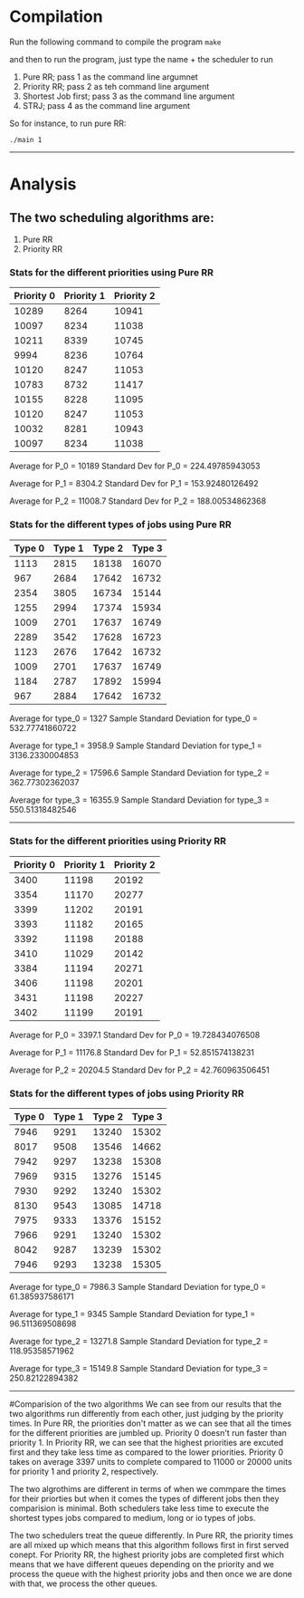 # Compilation
Run the following command to compile the program
`make`

and then to run the program, just type the name + the scheduler to run

1. Pure RR; pass 1 as the command line argumnet
2. Priority RR; pass 2 as teh command line argument
3. Shortest Job first; pass 3 as the command line argument
4. STRJ; pass 4 as the command line argument

So for instance, to run pure RR: 

`./main 1` 

***
# Analysis

## The two scheduling algorithms are:
1. Pure RR
2. Priority RR

### Stats for the different priorities using Pure RR 
| Priority 0 	| Priority 1 	| Priority 2 	|
|------------	|------------	|------------	|
| 10289      	| 8264       	| 10941      	|
| 10097      	| 8234       	| 11038      	|
| 10211      	| 8339       	| 10745      	|
| 9994       	| 8236       	| 10764      	|
| 10120      	| 8247       	| 11053      	|
| 10783      	| 8732       	| 11417      	|
| 10155      	| 8228       	| 11095      	|
| 10120      	| 8247       	| 11053      	|
| 10032      	| 8281       	| 10943      	|
| 10097      	| 8234       	| 11038      	|

Average for P_0 = 10189
Standard Dev for P_0 = 224.49785943053

Average for P_1 = 8304.2
Standard Dev for P_1 = 153.92480126492

Average for P_2 = 11008.7
Standard Dev for P_2 = 188.00534862368


### Stats for the different types of jobs using Pure RR
| Type 0 	| Type 1 	| Type 2 	| Type 3 	|
|--------	|--------	|--------	|--------	|
| 1113   	| 2815   	| 18138  	| 16070  	|
| 967    	| 2684   	| 17642  	| 16732  	|
| 2354   	| 3805   	| 16734  	| 15144  	|
| 1255   	| 2994   	| 17374  	| 15934  	|
| 1009   	| 2701   	| 17637  	| 16749  	|
| 2289   	| 3542   	| 17628  	| 16723  	|
| 1123   	| 2676   	| 17642  	| 16732  	|
| 1009   	| 2701   	| 17637  	| 16749  	|
| 1184   	| 2787   	| 17892  	| 15994  	|
| 967    	| 2884   	| 17642  	| 16732  	|

Average for type_0 = 1327
Sample Standard Deviation for type_0 = 532.77741860722

Average for type_1 = 3958.9
Sample Standard Deviation for type_1 = 3136.2330004853

Average for type_2 = 17596.6
Sample Standard Deviation for type_2 = 362.77302362037

Average for type_3 = 16355.9
Sample Standard Deviation for type_3 = 550.51318482546


***
### Stats for the different priorities using Priority RR
| Priority 0 	| Priority 1 	| Priority 2 	|
|------------	|------------	|------------	|
| 3400       	| 11198      	| 20192      	|
| 3354       	| 11170      	| 20277      	|
| 3399       	| 11202      	| 20191      	|
| 3393       	| 11182      	| 20165      	|
| 3392       	| 11198      	| 20188      	|
| 3410       	| 11029      	| 20142      	|
| 3384       	| 11194      	| 20271      	|
| 3406       	| 11198      	| 20201      	|
| 3431       	| 11198      	| 20227      	|
| 3402       	| 11199      	| 20191      	|

Average for P_0 = 3397.1
Standard Dev for P_0 = 19.728434076508

Average for P_1 = 11176.8
Standard Dev for P_1 = 52.851574138231

Average for P_2 = 20204.5
Standard Dev for P_2 = 42.760963506451


### Stats for the different types of jobs using Priority RR
| Type 0 | Type 1 | Type 2 | Type 3 |
|--------|--------|--------|--------|
| 7946   | 9291   | 13240  | 15302  |
| 8017   | 9508   | 13546  | 14662  |
| 7942   | 9297   | 13238  | 15308  |
| 7969   | 9315   | 13276  | 15145  |
| 7930   | 9292   | 13240  | 15302  |
| 8130   | 9543   | 13085  | 14718  |
| 7975   | 9333   | 13376  | 15152  |
| 7966   | 9291   | 13240  | 15302  |
| 8042   | 9287   | 13239  | 15302  |
| 7946   | 9293   | 13238  | 15305  |

Average for type_0 = 7986.3
Sample Standard Deviation for type_0 = 61.385937586171

Average for type_1 = 9345
Sample Standard Deviation for type_1 = 96.511369508698

Average for type_2 = 13271.8
Sample Standard Deviation for type_2 = 118.95358571962

Average for type_3 = 15149.8
Sample Standard Deviation for type_3 = 250.82122894382


***
#Comparision of the two algorithms
We can see from our results that the two algorithms run differently from each other, just judging by the priority times. In Pure RR, the priorities don't matter as we can see that all the times for the different priorities are jumbled up. Priority 0 doesn't run faster than priority 1. 
In Priority RR, we can see that the highest priorities are excuted first and they take less time as compared to the lower priorities. Priority 0 takes on average 3397 units to complete compared to 11000 or 20000 units for priority 1 and priority 2, respectively.

The two algrothims are different in terms of when we commpare the times for their priorties but when it comes the types of different jobs then they comparision is minimal. Both schedulers take less time to execute the shortest types jobs compared to medium, long or io types of jobs. 

The two schedulers treat the queue differently. In Pure RR, the priority times are all mixed up which means that this algorithm follows first in first served conept. For Priority RR, the highest priority jobs are completed first which means that we have different queues depending on the priority and we process the queue with the highest priority jobs and then once we are done with that, we process the other queues. 